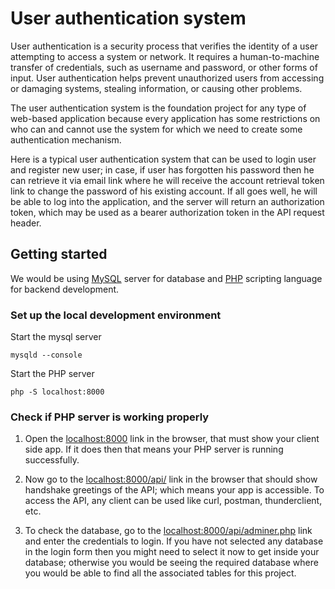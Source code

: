 # User authentication system

User authentication is a security process that verifies the identity of a user attempting to access a system or network. It requires a human-to-machine transfer of credentials, such as username and password, or other forms of input. User authentication helps prevent unauthorized users from accessing or damaging systems, stealing information, or causing other problems.

The user authentication system is the foundation project for any type of web-based application because every application has some restrictions on who can and cannot use the system for which we need to create some authentication mechanism. 

Here is a typical user authentication system that can be used to login user and register new user; in case, if user has forgotten his password then he can retrieve it via email link where he will receive the account retrieval token link to change the password of his existing account. If all goes well, he will be able to log into the application, and the server will return an authorization token, which may be used as a bearer authorization token in the API request header.

## Getting started

We would be using [MySQL](https://www.mysql.com) server for database and [PHP](https://www.php.net) scripting language for backend development.

### Set up the local development environment

Start the mysql server 

    mysqld --console

Start the PHP server

    php -S localhost:8000

### Check if PHP server is working properly

1. Open the [localhost:8000](http://localhost:8000/) link in the browser, that must show your client side app. If it does then that means your PHP server is running successfully.

2. Now go to the [localhost:8000/api/](http://localhost:8000/api/) link in the browser that should show handshake greetings of the API; which means your app is accessible. To access the API, any client can be used like  curl, postman, thunderclient, etc. 

3. To check the database, go to the [localhost:8000/api/adminer.php](http://localhost:8000/api/adminer.php) link and enter the credentials to login. If you have not selected any database in the login form then you might need to select it now to get inside your database; otherwise you would be seeing the required database where you would be able to find all the associated tables for this project.
